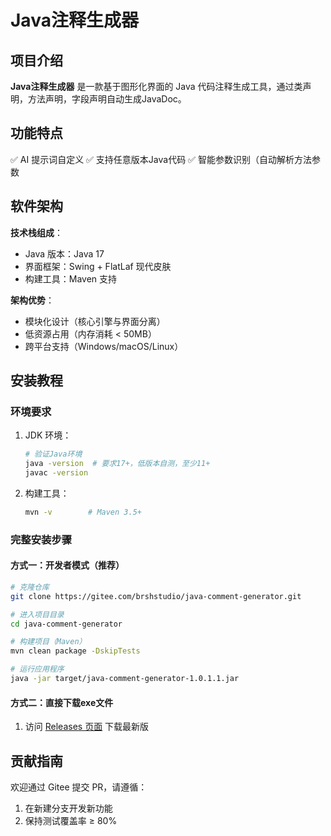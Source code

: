 # **Java注释生成器**

## 项目介绍
**Java注释生成器** 是一款基于图形化界面的 Java 代码注释生成工具，通过类声明，方法声明，字段声明自动生成JavaDoc。

## 功能特点
✅ AI 提示词自定义
✅ 支持任意版本Java代码
✅ 智能参数识别（自动解析方法参数

## 软件架构
**技术栈组成**：
- Java 版本：Java 17
- 界面框架：Swing + FlatLaf 现代皮肤
- 构建工具：Maven 支持

**架构优势**：
- 模块化设计（核心引擎与界面分离）
- 低资源占用（内存消耗 < 50MB）
- 跨平台支持（Windows/macOS/Linux）

## 安装教程

### 环境要求
1. JDK 环境：
   ```bash
   # 验证Java环境
   java -version  # 要求17+，低版本自测，至少11+
   javac -version
   ```

2. 构建工具：
   ```bash
   mvn -v        # Maven 3.5+
   ```

### 完整安装步骤
#### 方式一：开发者模式（推荐）
```bash
# 克隆仓库
git clone https://gitee.com/brshstudio/java-comment-generator.git

# 进入项目目录
cd java-comment-generator

# 构建项目（Maven）
mvn clean package -DskipTests

# 运行应用程序
java -jar target/java-comment-generator-1.0.1.1.jar
```

#### 方式二：直接下载exe文件
1. 访问 [Releases 页面](https://gitee.com/brshstudio/java-comment-generator/releases) 下载最新版

## 贡献指南
欢迎通过 Gitee 提交 PR，请遵循：
1. 在新建分支开发新功能
3. 保持测试覆盖率 ≥ 80%
